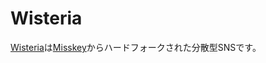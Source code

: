 # Wisteria

[Wisteria](https://github.com/okayurisotto/wisteria)は[Misskey](https://github.com/misskey-dev/misskey)からハードフォークされた分散型SNSです。
